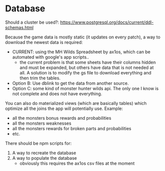 # Database

Should a cluster be used?: https://www.postgresql.org/docs/current/ddl-schemas.html

Because the game data is mostly static (it updates on every patch), a way to download the newest data is required:

- CURRENT: using the MH Wilds Spreadsheet by ax1os, which can be automated with google's app scripts..
  - the current problem is that some sheets have their columns hidden and must be expanded, but others have data that is not needed at all. A solution is to modify the gs file to download everything and then trim the tables.
- Option B: Use dblink to get the data from another source.
- Option C: some kind of monster hunter wilds api. The only one I know is not complete and does not have everything.

You can also do materialized views (which are basically tables) which optimize all the joins the app will potentially use. Example:

- all the monsters bonus rewards and probabilities
- all the monsters weaknesses
- all the monsters rewards for broken parts and probabilities
- etc.

There should be npm scripts for:

1. A way to recreate the database
1. A way to populate the database
   - obviously this requires the ax1os csv files at the moment
